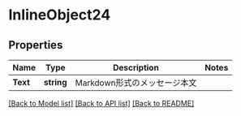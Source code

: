 # InlineObject24

## Properties

Name | Type | Description | Notes
------------ | ------------- | ------------- | -------------
**Text** | **string** | Markdown形式のメッセージ本文 | 

[[Back to Model list]](../README.md#documentation-for-models) [[Back to API list]](../README.md#documentation-for-api-endpoints) [[Back to README]](../README.md)


